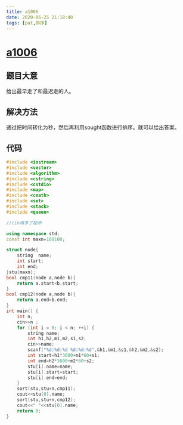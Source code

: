 ```yaml
---
title: a1006
date: 2020-06-25 21:18:40
tags: [pat,排序]
---
```


# [a1006](https://pintia.cn/problem-sets/994805342720868352/problems/994805516654460928)

## 题目大意

给出最早走了和最迟走的人。

## 解决方法

通过把时间转化为秒，然后再利用sought函数进行排序。就可以给出答案。

## 代码

```cpp
#include <iostream>
#include <vector>
#include <algorithm>
#include <cstring>
#include <cstdio>
#include <map>
#include <cmath>
#include <set>
#include <stack>
#include <queue>

//cin用多了超市

using namespace std;
const int maxn=100100;

struct node{
    string  name;
    int start;
    int end;
}stu[maxn];
bool cmp11(node a,node b){
    return a.start<b.start;
}
bool cmp12(node a,node b){
    return a.end>b.end;
}
int main() {
    int n;
    cin>>n ;
    for (int i = 0; i < n; ++i) {
        string name;
        int h1,h2,m1,m2,s1,s2;
        cin>>name;
        scanf("%d:%d:%d %d:%d:%d",&h1,&m1,&s1,&h2,&m2,&s2);
        int start=h1*3600+m1*60+s1;
        int end=h2*3600+m2*60+s2;
        stu[i].name=name;
        stu[i].start=start;
        stu[i].end=end;
    }
    sort(stu,stu+n,cmp11);
    cout<<stu[0].name;
    sort(stu,stu+n,cmp12);
    cout<<" "<<stu[0].name;
    return 0;
}
```